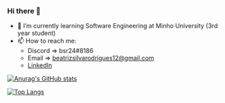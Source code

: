 ### Hi there 👋

- 🌱 I’m currently learning Software Engineering at Minho University (3rd year student)
- 📫 How to reach me: 
    * Discord  => bsr24#8186
    * Email    => beatrizsilvarodrigues12@gmail.com
    * [LinkedIn](https://www.linkedin.com/in/beasrodrigues24)

[![Anurag's GitHub stats](https://github-readme-stats.vercel.app/api?username=beasrodrigues24&count_private=true&show_icons=true&theme=radical)](https://github.com/anuraghazra/github-readme-stats)


[![Top Langs](https://github-readme-stats.vercel.app/api/top-langs/?username=beasrodrigues24&count_private=true&show_icons=true&theme=radical)](https://github.com/anuraghazra/github-readme-stats)


<!--
**beasrodrigues24/beasrodrigues24** is a ✨ _special_ ✨ repository because its `README.md` (this file) appears on your GitHub profile.

Here are some ideas to get you started:

- 🔭 I’m currently working on ...

- 👯 I’m looking to collaborate on ...
- 🤔 I’m looking for help with ...
- 💬 Ask me about ...

- 😄 Pronouns: ...
- ⚡ Fun fact: ...
-->
